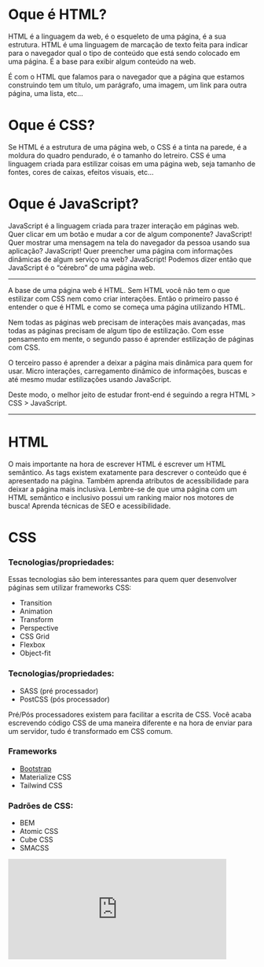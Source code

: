 # Oque é HTML?

HTML é a linguagem da web, é o esqueleto de uma página, é a sua estrutura. HTML é uma linguagem de marcação de texto feita para indicar para o navegador qual o tipo de conteúdo que está sendo colocado em uma página. É a base para exibir algum conteúdo na web.

É com o HTML que falamos para o navegador que a página que estamos construindo tem um título, um parágrafo, uma imagem, um link para outra página, uma lista, etc...

# Oque é CSS?
Se HTML é a estrutura de uma página web, o CSS é a tinta na parede, é a moldura do quadro pendurado, é o tamanho do letreiro. CSS é uma linguagem criada para estilizar coisas em uma página web, seja tamanho de fontes, cores de caixas, efeitos visuais, etc…

# Oque é JavaScript?
JavaScript é a linguagem criada para trazer interação em páginas web. Quer clicar em um botão e mudar a cor de algum componente? JavaScript! Quer mostrar uma mensagem na tela do navegador da pessoa usando sua aplicação? JavaScript! Quer preencher uma página com informações dinâmicas de algum serviço na web? JavaScript! Podemos dizer então que JavaScript é o “cérebro” de uma página web.

---

A base de uma página web é HTML. Sem HTML você não tem o que estilizar com CSS nem como criar interações. Então o primeiro passo é entender o que é HTML e como se começa uma página utilizando HTML.

Nem todas as páginas web precisam de interações mais avançadas, mas todas as páginas precisam de algum tipo de estilização. Com esse pensamento em mente, o segundo passo é aprender estilização de páginas com CSS.

O terceiro passo é aprender a deixar a página mais dinâmica para quem for usar. Micro interações, carregamento dinâmico de informações, buscas e até mesmo mudar estilizações usando JavaScript.

Deste modo, o melhor jeito de estudar front-end é seguindo a regra HTML > CSS > JavaScript.

---

# HTML

O mais importante na hora de escrever HTML é escrever um HTML semântico. As tags existem exatamente para descrever o conteúdo que é apresentado na página. Também aprenda atributos de acessibilidade para deixar a página mais inclusiva. Lembre-se de que uma página com um HTML semântico e inclusivo possui um ranking maior nos motores de busca! Aprenda técnicas de SEO e acessibilidade.

# CSS
### Tecnologias/propriedades:
Essas tecnologias são bem interessantes para quem quer desenvolver páginas sem utilizar frameworks CSS:
- Transition
- Animation
- Transform
- Perspective
- CSS Grid
- Flexbox
- Object-fit

### Tecnologias/propriedades:
- SASS (pré processador)
- PostCSS (pós processador)

Pré/Pós processadores existem para facilitar a escrita de CSS. Você acaba escrevendo código CSS de uma maneira diferente e na hora de enviar para um servidor, tudo é transformado em CSS comum.

### Frameworks
- [Bootstrap](https://www.alura.com.br/artigos/bootstrap)
- Materialize CSS
- Tailwind CSS

### Padrões de CSS:
- BEM
- Atomic CSS
- Cube CSS
- SMACSS


<iframe width="444" height="204" src="https://www.youtube.com/embed/ZY3-MFxVdEw" title="O que faz uma desenvolvedora front-end? #HipstersPontoTube" frameborder="0" allow="accelerometer; autoplay; clipboard-write; encrypted-media; gyroscope; picture-in-picture" allowfullscreen></iframe>